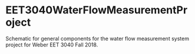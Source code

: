 # EET3040WaterFlowMeasurementProject
Schematic for general components for the water flow measurement system project for Weber EET 3040 Fall 2018.
